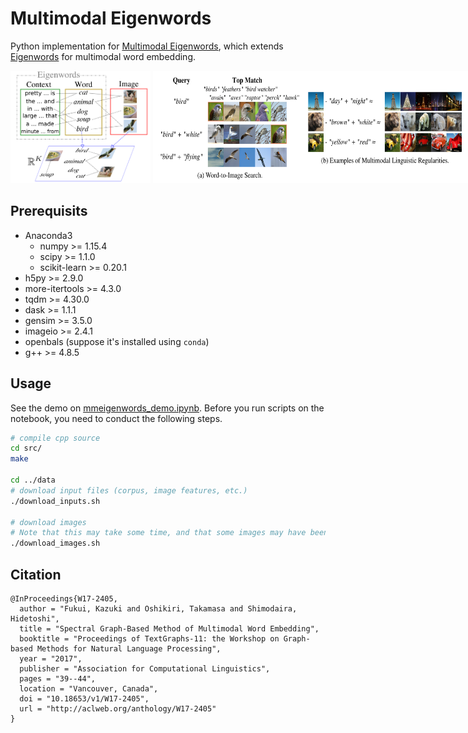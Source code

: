 # Multimodal Eigenwords

Python implementation for [Multimodal Eigenwords](https://aclanthology.info/papers/W17-2405/w17-2405), which extends [Eigenwords](http://jmlr.org/papers/v16/dhillon15a.html) for multimodal word embedding.

<div style="white-space: nowrap;">
  <img src="https://github.com/kafku/mmeigenwords/blob/master/misc/model.png" height="180">
  <img src="https://github.com/kafku/mmeigenwords/blob/master/misc/example.png" height="180">
</div>



## Prerequisits

- Anaconda3
  - numpy >= 1.15.4
  - scipy >= 1.1.0
  - scikit-learn >= 0.20.1
- h5py >= 2.9.0
- more-itertools >= 4.3.0
- tqdm >= 4.30.0
- dask >= 1.1.1
- gensim >= 3.5.0
- imageio >= 2.4.1
- openbals (suppose it's installed using `conda`)
- g++ >= 4.8.5


## Usage

See the demo on [mmeigenwords_demo.ipynb](https://github.com/kafku/mmeigenwords/blob/master/mmeigenwords_demo.ipynb).
Before you run scripts on the notebook, you need to conduct the following steps.

```bash
# compile cpp source
cd src/
make

cd ../data
# download input files (corpus, image features, etc.)
./download_inputs.sh

# download images
# Note that this may take some time, and that some images may have been removed form flickr
./download_images.sh
```

## Citation

```
@InProceedings{W17-2405,
  author = "Fukui, Kazuki and Oshikiri, Takamasa and Shimodaira, Hidetoshi",
  title = "Spectral Graph-Based Method of Multimodal Word Embedding",
  booktitle = "Proceedings of TextGraphs-11: the Workshop on Graph-based Methods for Natural Language Processing",
  year = "2017",
  publisher = "Association for Computational Linguistics",
  pages = "39--44",
  location = "Vancouver, Canada",
  doi = "10.18653/v1/W17-2405",
  url = "http://aclweb.org/anthology/W17-2405"
}
```
